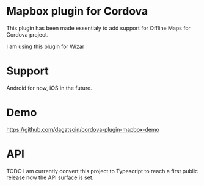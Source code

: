 # Mapbox plugin for Cordova
This plugin has been made essentialy to add support for Offline Maps for Cordova project.

I am using this plugin for [Wizar](https://play.google.com/store/apps/details?id=com.warfog.wizar.adventure.map)

# Support
Android for now, iOS in the future.

# Demo 
https://github.com/dagatsoin/cordova-plugin-mapbox-demo

# API
TODO
I am currently convert this project to Typescript to reach a first public release now the API surface is set.
